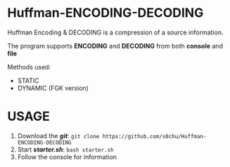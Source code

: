 # Huffman-ENCODING-DECODING

Huffman Encoding & DECODING is a compression of a source information.

The program supports **ENCODING** and **DECODING** from both **console** and **file**

Methods used:
  - STATIC
  - DYNAMIC (FGK version)

# USAGE
  1. Download the ***git***:
    `git clone https://github.com/s0chu/Huffman-ENCODING-DECODING`
  2. Start ***starter.sh***:
    `bash starter.sh`
  3. Follow the console for information
    